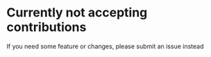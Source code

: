 # Currently not accepting contributions

If you need some feature or changes, please submit an issue instead